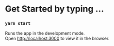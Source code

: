 # Get Started by typing ...

### `yarn start`

Runs the app in the development mode.\
Open [http://localhost:3000](http://localhost:3000) to view it in the browser.

